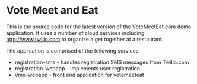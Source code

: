 Vote Meet and Eat
=================

This is the source code for the latest version of the VoteMeetEat.com demo application.
It uses a number of cloud services including http://www.twilio.com to organize a get together at a restaurant.

The application is comprised of the following services
* registration-sms - handles registration SMS messages from Twilio.com
* registration-webapp - implements user registration
* vme-webapp - front end application for votemeeteat

